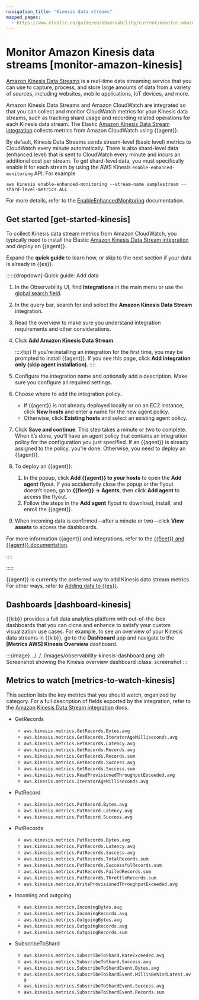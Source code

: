 ```yaml
---
navigation_title: "Kinesis data streams"
mapped_pages:
  - https://www.elastic.co/guide/en/observability/current/monitor-amazon-kinesis.html
---
```




# Monitor Amazon Kinesis data streams [monitor-amazon-kinesis]


[Amazon Kinesis Data Streams](https://aws.amazon.com/kinesis/data-streams/) is a real-time data streaming service that you can use to capture, process, and store large amounts of data from a variety of sources, including websites, mobile applications, IoT devices, and more.

Amazon Kinesis Data Streams and Amazon CloudWatch are integrated so that you can collect and monitor CloudWatch metrics for your Kinesis data streams, such as tracking shard usage and recording related operations for each Kinesis data stream. The Elastic [Amazon Kinesis Data Stream integration](https://docs.elastic.co/en/integrations/aws/kinesis) collects metrics from Amazon CloudWatch using {{agent}}.

By default, Kinesis Data Streams sends stream-level (basic level) metrics to CloudWatch every minute automatically. There is also shard-level data (enhanced level) that is sent to CloudWatch every minute and incurs an additional cost per stream. To get shard-level data, you must specifically enable it for each stream by using the AWS Kinesis `enable-enhanced-monitoring` API. For example

```shell
aws kinesis enable-enhanced-monitoring --stream-name samplestream --shard-level-metrics ALL
```

For more details, refer to the [EnableEnhancedMonitoring](https://docs.aws.amazon.com/kinesis/latest/APIReference/API_EnableEnhancedMonitoring.md) documentation.


## Get started [get-started-kinesis]

To collect Kinesis data stream metrics from Amazon CloudWatch, you typically need to install the Elastic [Amazon Kinesis Data Stream integration](https://docs.elastic.co/en/integrations/aws/kinesis) and deploy an {{agent}}.

Expand the **quick guide** to learn how, or skip to the next section if your data is already in {{es}}.

:::::{dropdown} Quick guide: Add data
1. In the Observability UI, find **Integrations** in the main menu or use the [global search field](/explore-analyze/find-and-organize/find-apps-and-objects.md).
2. In the query bar, search for and select the **Amazon Kinesis Data Stream** integration.
3. Read the overview to make sure you understand integration requirements and other considerations.
4. Click **Add Amazon Kinesis Data Stream**.

    ::::{tip}
    If you’re installing an integration for the first time, you may be prompted to install {{agent}}. If you see this page, click **Add integration only (skip agent installation)**.
    ::::

5. Configure the integration name and optionally add a description. Make sure you configure all required settings.
6. Choose where to add the integration policy.

    * If {{agent}} is not already deployed locally or on an EC2 instance, click **New hosts** and enter a name for the new agent policy.
    * Otherwise, click **Existing hosts** and select an existing agent policy.

7. Click **Save and continue**. This step takes a minute or two to complete. When it’s done, you’ll have an agent policy that contains an integration policy for the configuration you just specified. If an {{agent}} is already assigned to the policy, you’re done. Otherwise, you need to deploy an {{agent}}.
8. To deploy an {{agent}}:

    1. In the popup, click **Add {{agent}} to your hosts** to open the **Add agent** flyout. If you accidentally close the popup or the flyout doesn’t open, go to **{{fleet}} → Agents**, then click **Add agent** to access the flyout.
    2. Follow the steps in the **Add agent** flyout to download, install, and enroll the {{agent}}.

9. When incoming data is confirmed—​after a minute or two—​click **View assets** to access the dashboards.

For more information {{agent}} and integrations, refer to the [{{fleet}} and {{agent}} documentation](asciidocalypse://docs/docs-content/docs/reference/ingestion-tools/fleet/index.md).

::::


:::::


{{agent}} is currently the preferred way to add Kinesis data stream metrics. For other ways, refer to [Adding data to {{es}}](../../../manage-data/ingest.md).


## Dashboards [dashboard-kinesis]

{{kib}} provides a full data analytics platform with out-of-the-box dashboards that you can clone and enhance to satisfy your custom visualization use cases. For example, to see an overview of your Kinesis data streams in {{kib}}, go to the **Dashboard** app and navigate to the **[Metrics AWS] Kinesis Overview** dashboard.

:::{image} ../../../images/observability-kinesis-dashboard.png
:alt: Screenshot showing the Kinesis overview dashboard
:class: screenshot
:::


## Metrics to watch [metrics-to-watch-kinesis]

This section lists the key metrics that you should watch, organized by category. For a full description of fields exported by the integration, refer to the [Amazon Kinesis Data Stream integration](https://docs.elastic.co/en/integrations/aws/kinesis) docs.

* GetRecords

    * `aws.kinesis.metrics.GetRecords.Bytes.avg`
    * `aws.kinesis.metrics.GetRecords.IteratorAgeMilliseconds.avg`
    * `aws.kinesis.metrics.GetRecords.Latency.avg`
    * `aws.kinesis.metrics.GetRecords.Records.avg`
    * `aws.kinesis.metrics.GetRecords.Records.sum`
    * `aws.kinesis.metrics.GetRecords.Success.avg`
    * `aws.kinesis.metrics.GetRecords.Success.sum`
    * `aws.kinesis.metrics.ReadProvisionedThroughputExceeded.avg`
    * `aws.kinesis.metrics.IteratorAgeMilliseconds.avg`

* PutRecord

    * `aws.kinesis.metrics.PutRecord.Bytes.avg`
    * `aws.kinesis.metrics.PutRecord.Latency.avg`
    * `aws.kinesis.metrics.PutRecord.Success.avg`

* PutRecords

    * `aws.kinesis.metrics.PutRecords.Bytes.avg`
    * `aws.kinesis.metrics.PutRecords.Latency.avg`
    * `aws.kinesis.metrics.PutRecords.Success.avg`
    * `aws.kinesis.metrics.PutRecords.TotalRecords.sum`
    * `aws.kinesis.metrics.PutRecords.SuccessfulRecords.sum`
    * `aws.kinesis.metrics.PutRecords.FailedRecords.sum`
    * `aws.kinesis.metrics.PutRecords.ThrottleRecords.sum`
    * `aws.kinesis.metrics.WriteProvisionedThroughputExceeded.avg`

* Incoming and outgoing

    * `aws.kinesis.metrics.IncomingBytes.avg`
    * `aws.kinesis.metrics.IncomingRecords.avg`
    * `aws.kinesis.metrics.OutgoingBytes.avg`
    * `aws.kinesis.metrics.OutgoingRecords.avg`
    * `aws.kinesis.metrics.OutgoingRecords.sum`

* SubscribeToShard

    * `aws.kinesis.metrics.SubscribeToShard.RateExceeded.avg`
    * `aws.kinesis.metrics.SubscribeToShard.Success.avg`
    * `aws.kinesis.metrics.SubscribeToShardEvent.Bytes.avg`
    * `aws.kinesis.metrics.SubscribeToShardEvent.MillisBehindLatest.avg`
    * `aws.kinesis.metrics.SubscribeToShardEvent.Success.avg`
    * `aws.kinesis.metrics.SubscribeToShardEvent.Records.sum`
